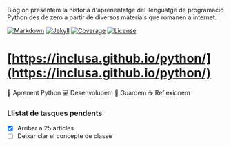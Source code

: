 Blog on presentem la història d'aprenentatge del llenguatge de programació Python des de zero a partir de diversos materials que romanen a internet.

[![Markdown](https://img.shields.io/badge/markdon-build-brightgreen.svg)](http://joedicastro.com/pages/markdown.html)
[![Jekyll](https://img.shields.io/badge/jekyll-build-brightgreen.svg)](http://jekyllrb.com/)
[![Coverage](https://img.shields.io/badge/coverage-40%25-blue.svg)](https://github.com/inclusa/python/tree/gh-pages)
[![License](https://img.shields.io/badge/license-MIT-red.svg)](https://opensource.org/licenses/MIT)


# [https://inclusa.github.io/python/](https://inclusa.github.io/python/)

:snake: Aprenent Python  :computer: Desenvolupem  :floppy_disk: Guardem  :coffee: Reflexionem

### Llistat de tasques pendents

- [X] Arribar a 25 artícles
- [ ] Deixar clar el concepte de classe
